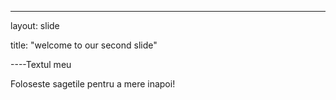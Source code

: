 ----

layout: slide

title: "welcome to our second slide"

----Textul meu

Foloseste sagetile pentru a mere inapoi!

